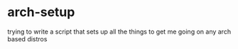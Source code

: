 # arch-setup
trying to write a script that sets up all the things to get me going on any arch based distros
